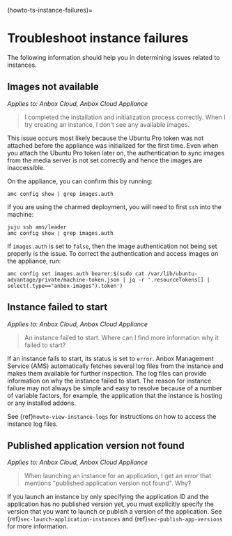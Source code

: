 (howto-ts-instance-failures)=
# Troubleshoot instance failures

The following information should help you in determining issues related to instances.

## Images not available

*Applies to: Anbox Cloud, Anbox Cloud Appliance*

> I completed the installation and initialization process correctly. When I try creating an instance, I don't see any available images.

This issue occurs most likely because the Ubuntu Pro token was not attached before the appliance was initialized for the first time. Even when you attach the Ubuntu Pro token later on, the authentication to sync images from the media server is not set correctly and hence the images are inaccessible.

On the appliance, you can confirm this by running:

    amc config show | grep images.auth

If you are using the charmed deployment, you will need to first `ssh` into the machine:

    juju ssh ams/leader
    amc config show | grep images.auth

If `images.auth` is set to `false`, then the image authentication not being set properly is the issue. To correct the authentication and access images on the appliance, run:

    amc config set images.auth bearer:$(sudo cat /var/lib/ubuntu-advantage/private/machine-token.json | jq -r '.resourceTokens[] | select(.type=="anbox-images").token')


## Instance failed to start

*Applies to: Anbox Cloud, Anbox Cloud Appliance*

> An instance failed to start. Where can I find more information why it failed to start?

If an instance fails to start, its status is set to `error`. Anbox Management Service (AMS) automatically fetches several log files from the instance and makes them available for further inspection. The log files can provide information on why the instance failed to start. The reason for instance failure may not always be simple and easy to resolve because of a number of variable factors, for example, the application that the instance is hosting or any installed addons.

See {ref}`howto-view-instance-logs` for instructions on how to access the instance log files.

## Published application version not found

*Applies to: Anbox Cloud, Anbox Cloud Appliance*

> When launching an instance for an application, I get an error that mentions "published application version not found". Why?

If you launch an instance by only specifying the application ID and the application has no published version yet, you must explicitly specify the version that you want to launch or publish a version of the application. See {ref}`sec-launch-application-instances` and {ref}`sec-publish-app-versions` for more information.